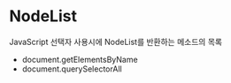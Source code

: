 NodeList
===
JavaScript 선택자 사용시에 NodeList를 반환하는 메소드의 목록
- document.getElementsByName
- document.querySelectorAll